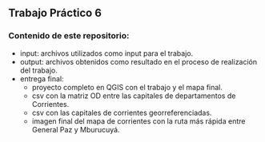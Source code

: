 ## Trabajo Práctico 6
### Contenido de este repositorio:

* input: archivos utilizados como input para el trabajo.
* output: archivos obtenidos como resultado en el proceso de realización del trabajo.
* entrega final:
    + proyecto completo en QGIS con el trabajo y el mapa final.
    + csv con la matriz OD entre las capitales de departamentos de Corrientes.
    + csv con las capitales de corrientes georreferenciadas.
    + imagen final del mapa de corrientes con la ruta más rápida entre General Paz y Mburucuyá. 
